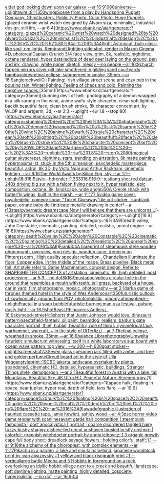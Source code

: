 [elder god looking down upon our galaxy --ar 16:9](https://www.ebank.nz/aiartgenerator?category=elder%20god%20looking%20down%20upon%20our%20galaxy%20--ar%2016%3A9)[1080](https://www.ebank.nz/aiartgenerator?category=1080)[universe](https://www.ebank.nz/aiartgenerator?category=universe)[--uplight](https://www.ebank.nz/aiartgenerator?category=--uplight)[wire](https://www.ebank.nz/aiartgenerator?category=wire)[::](https://www.ebank.nz/aiartgenerator?category=%3A%3A)[8:11](https://www.ebank.nz/aiartgenerator?category=8%3A11)[350](https://www.ebank.nz/aiartgenerator?category=350)[wings](https://www.ebank.nz/aiartgenerator?category=wings)[Scene from a play by Handspring Puppet Company. Ghostbusters.  Publicity Photo. Color Photo.  Huge Puppets.](https://www.ebank.nz/aiartgenerator?category=Scene%20from%20a%20play%20by%20Handspring%20Puppet%20Company.%20Ghostbusters.%20%20Publicity%20Photo.%20Color%20Photo.%20%20Huge%20Puppets.)[glazed ceramic wrist watch designed by Alvaro siza, minimalist, industrial design, still life, —ar 6:4](https://www.ebank.nz/aiartgenerator?category=glazed%20ceramic%20wrist%20watch%20designed%20by%20Alvaro%20siza%2C%20minimalist%2C%20industrial%20design%2C%20still%20life%2C%20%E2%80%94ar%206%3A4)[light Astronaut ,bulb,glass-like soul, rim lights, Rembrandt lighting,side shot, render in Maxon Cinema 4D, photoreal](https://www.ebank.nz/aiartgenerator?category=light%20Astronaut%20%2Cbulb%2Cglass-like%20soul%2C%20rim%20lights%2C%20Rembrandt%20lighting%2Cside%20shot%2C%20render%20in%20Maxon%20Cinema%204D%2C%20photoreal)[Captain Crunch 3/4 face view, grim, 8k, realistic, nighttime, octane rendered, hyper detailed](https://www.ebank.nz/aiartgenerator?category=Captain%20Crunch%203/4%20face%20view%2C%20grim%2C%208k%2C%20realistic%2C%20nighttime%2C%20octane%20rendered%2C%20hyper%20detailed)[lots of dead deer laying on the ground, pen and ink, drawing, white paper, sketch, messy --no people --ar 16:9](https://www.ebank.nz/aiartgenerator?category=lots%20of%20dead%20deer%20laying%20on%20the%20ground%2C%20pen%20and%20ink%2C%20drawing%2C%20white%20paper%2C%20sketch%2C%20messy%20--no%20people%20--ar%2016%3A9)[church topped mirrors silver gilt lake  smothered in gilding sand courtyards bambusoides](https://www.ebank.nz/aiartgenerator?category=church%20topped%20mirrors%20silver%20gilt%20lake%20%20smothered%20in%20gilding%20sand%20courtyards%20bambusoides)[retinal eclipse, submerged in smoke, 35mm —ar 16:9](https://www.ebank.nz/aiartgenerator?category=retinal%20eclipse%2C%20submerged%20in%20smoke%2C%2035mm%20%E2%80%94ar%2016%3A9)[angle](https://www.ebank.nz/aiartgenerator?category=angle)[rockwell](https://www.ebank.nz/aiartgenerator?category=rockwell)[Oil Painting: Irish village street scene and cozy pub in the pouring rain. Winter lighting. Feeling of chaos and cold. Painting the negative spaces.](https://www.ebank.nz/aiartgenerator?category=Oil%20Painting%3A%20Irish%20village%20street%20scene%20and%20cozy%20pub%20in%20the%20pouring%20rain.%20Winter%20lighting.%20Feeling%20of%20chaos%20and%20cold.%20Painting%20the%20negative%20spaces.)[35mm](https://www.ebank.nz/aiartgenerator?category=35mm)[stunning devil of hell:: photography of a demon wrapped in a silk sarong in the wind, anime waifu style character, clean soft lighting, backlit beautiful face, clean brush stroke, 8k character concept art, by WLOP and artgerm, 3d, --ar 2:3 --uplight --iw 1.8 --stop 80](https://www.ebank.nz/aiartgenerator?category=stunning%20devil%20of%20hell%3A%3A%20photography%20of%20a%20demon%20wrapped%20in%20a%20silk%20sarong%20in%20the%20wind%2C%20anime%20waifu%20style%20character%2C%20clean%20soft%20lighting%2C%20backlit%20beautiful%20face%2C%20clean%20brush%20stroke%2C%208k%20character%20concept%20art%2C%20by%20WLOP%20and%20artgerm%2C%203d%2C%20--ar%202%3A3%20--uplight%20--iw%201.8%20--stop%2080)[magical guitar skyscraper, nightime, stars, trending on artstation, 8k matte painting, hypermaximalist, stuck in the 5th dimension, psychedelic masterpiece, beautiful, astral, 8k 3D, by Victo Ngai and Arthur Rackham, cinematic lighting, --ar 9:16](https://www.ebank.nz/aiartgenerator?category=magical%20guitar%20skyscraper%2C%20nightime%2C%20stars%2C%20trending%20on%20artstation%2C%208k%20matte%20painting%2C%20hypermaximalist%2C%20stuck%20in%20the%205th%20dimension%2C%20psychedelic%20masterpiece%2C%20beautiful%2C%20astral%2C%208k%203D%2C%20by%20Victo%20Ngai%20and%20Arthur%20Rackham%2C%20cinematic%20lighting%2C%20--ar%209%3A16)[The World Awaits by Kilian Eng, sky --ar 1:1](https://www.ebank.nz/aiartgenerator?category=The%20World%20Awaits%20by%20Kilian%20Eng%2C%20sky%20--ar%201%3A1)[--uplight](https://www.ebank.nz/aiartgenerator?category=--uplight)[16:9](https://www.ebank.nz/aiartgenerator?category=16%3A9)[16:9](https://www.ebank.nz/aiartgenerator?category=16%3A9)[style](https://www.ebank.nz/aiartgenerator?category=style)[--hd](https://www.ebank.nz/aiartgenerator?category=--hd)[render::1.3333](https://www.ebank.nz/aiartgenerator?category=render%3A%3A1.3333)[16:9](https://www.ebank.nz/aiartgenerator?category=16%3A9)[16:9](https://www.ebank.nz/aiartgenerator?category=16%3A9)[--test](https://www.ebank.nz/aiartgenerator?category=--test)[long shot red datsun 240z driving big sur with a falcon flying next to it, hyper realistic, epic composition, octane, 8k, landscape, wide angle](https://www.ebank.nz/aiartgenerator?category=long%20shot%20red%20datsun%20240z%20driving%20big%20sur%20with%20a%20falcon%20flying%20next%20to%20it%2C%20hyper%20realistic%2C%20epic%20composition%2C%20octane%2C%208k%2C%20landscape%2C%20wide%20angle)[350](https://www.ebank.nz/aiartgenerator?category=350)[A Creole shack with butterfly wings, built in the marsh. --ar 11:17](https://www.ebank.nz/aiartgenerator?category=A%20Creole%20shack%20with%20butterfly%20wings%2C%20built%20in%20the%20marsh.%20--ar%2011%3A17)[7:5](https://www.ebank.nz/aiartgenerator?category=7%3A5)[video game cover, psychedelic, comedy show, "Ticket Giveaway"](https://www.ebank.nz/aiartgenerator?category=video%20game%20cover%2C%20psychedelic%2C%20comedy%20show%2C%20%22Ticket%20Giveaway%22)[die cut sticker , sup](https://www.ebank.nz/aiartgenerator?category=die%20cut%20sticker%20%2C%20sup)[black paper, ornate baby doll intricate metallic drawing in center*—a r13](https://www.ebank.nz/aiartgenerator?category=black%20paper%2C%20ornate%20baby%20doll%20intricate%20metallic%20drawing%20in%20center%2A%E2%80%94a%20r13)[steel](https://www.ebank.nz/aiartgenerator?category=steel)[cybernetic dreamscape Now I will believe that there are unicorns...](https://www.ebank.nz/aiartgenerator?category=cybernetic%20dreamscape%20Now%20I%20will%20believe%20that%20there%20are%20unicorns...)[--uplight](https://www.ebank.nz/aiartgenerator?category=--uplight)[16:9](https://www.ebank.nz/aiartgenerator?category=16%3A9)[death valley, John Constable, cinematic, painting, detailed, realistic, unreal engine --ar 16:8](https://www.ebank.nz/aiartgenerator?category=death%20valley%2C%20John%20Constable%2C%20cinematic%2C%20painting%2C%20detailed%2C%20realistic%2C%20unreal%20engine%20--ar%2016%3A8)[Frank](https://www.ebank.nz/aiartgenerator?category=Frank)[3:4](https://www.ebank.nz/aiartgenerator?category=3%3A4)[A blueprint of steampunk style wooden phonograph,  overview, prop design, wooden cane,  trending on Pinterest.com  , High quality specular reflection ,  Chandeliers illuminate the floor, Copper  edge, in the middle of the image, Brass pipeline,  Black metal foil,  Art style refer to Game Machinarium.  concept design, Refer to SHAPESHIFTER CONCEPTS  of artstation, cinematic,  8k, high detailed,  post processing    --ar 5:9   --no dof](https://www.ebank.nz/aiartgenerator?category=A%20blueprint%20of%20steampunk%20style%20wooden%20phonograph%2C%20%20overview%2C%20prop%20design%2C%20wooden%20cane%2C%20%20trending%20on%20Pinterest.com%20%20%2C%20High%20quality%20specular%20reflection%20%2C%20%20Chandeliers%20illuminate%20the%20floor%2C%20Copper%20%20edge%2C%20in%20the%20middle%20of%20the%20image%2C%20Brass%20pipeline%2C%20%20Black%20metal%20foil%2C%20%20Art%20style%20refer%20to%20Game%20Machinarium.%20%20concept%20design%2C%20Refer%20to%20SHAPESHIFTER%20CONCEPTS%20%20of%20artstation%2C%20cinematic%2C%20%208k%2C%20high%20detailed%2C%20%20post%20processing%20%20%20%20--ar%205%3A9%20%20%20--no%20dof)[8k](https://www.ebank.nz/aiartgenerator?category=8k)[16:9](https://www.ebank.nz/aiartgenerator?category=16%3A9)[postapoclyptic](https://www.ebank.nz/aiartgenerator?category=postapoclyptic)[a circular hole in the ground that resembles a mouth with teeth, tall grass, backyard of a house, car in yard, film photography, mosaic, photography —ar 3:1](https://www.ebank.nz/aiartgenerator?category=a%20circular%20hole%20in%20the%20ground%20that%20resembles%20a%20mouth%20with%20teeth%2C%20tall%20grass%2C%20backyard%20of%20a%20house%2C%20car%20in%20yard%2C%20film%20photography%2C%20mosaic%2C%20photography%20%E2%80%94ar%203%3A1)[dark](https://www.ebank.nz/aiartgenerator?category=dark)[a game of thrones themed hotel in the style of Wes Anderson](https://www.ebank.nz/aiartgenerator?category=a%20game%20of%20thrones%20themed%20hotel%20in%20the%20style%20of%20Wes%20Anderson)[art](https://www.ebank.nz/aiartgenerator?category=art)[](https://www.ebank.nz/aiartgenerator?category=)[350](https://www.ebank.nz/aiartgenerator?category=350)[futuristic outlook of kowloon city, ground floor POV, photorealistic, gloomy atmosphere](https://www.ebank.nz/aiartgenerator?category=futuristic%20outlook%20of%20kowloon%20city%2C%20ground%20floor%20POV%2C%20photorealistic%2C%20gloomy%20atmosphere)[--uplight](https://www.ebank.nz/aiartgenerator?category=--uplight)[Fractal in a soap bubble](https://www.ebank.nz/aiartgenerator?category=Fractal%20in%20a%20soap%20bubble)[futuristic burning man usa festival, pulsing dusty light --ar 16:9](https://www.ebank.nz/aiartgenerator?category=futuristic%20burning%20man%20usa%20festival%2C%20pulsing%20dusty%20light%20--ar%2016%3A9)[shot](https://www.ebank.nz/aiartgenerator?category=shot)[Beast,Rhinoceros,Antlers」](https://www.ebank.nz/aiartgenerator?category=Beast%2CRhinoceros%2CAntlers%E3%80%8D)[16:9](https://www.ebank.nz/aiartgenerator?category=16%3A9)[sky](https://www.ebank.nz/aiartgenerator?category=sky)[mood](https://www.ebank.nz/aiartgenerator?category=mood)[<street](https://www.ebank.nz/aiartgenerator?category=%3Cstreet)[4:3](https://www.ebank.nz/aiartgenerator?category=4%3A3)[shorts that Justin Johnson would love, dinosaurs pattern](https://www.ebank.nz/aiartgenerator?category=shorts%20that%20Justin%20Johnson%20would%20love%2C%20dinosaurs%20pattern)[insects](https://www.ebank.nz/aiartgenerator?category=insects)[field](https://www.ebank.nz/aiartgenerator?category=field)[-](https://www.ebank.nz/aiartgenerator?category=-)[fantasy,  oil paint, beamdog,  realism, baldur's gate character portrait, thief, hobbit, beautiful,  rule of thirds, symmetrical face, warhammer, warcraft,  + in the style of DiTerlizzi --ar 7:11](https://www.ebank.nz/aiartgenerator?category=fantasy%2C%20%20oil%20paint%2C%20beamdog%2C%20%20realism%2C%20baldur%27s%20gate%20character%20portrait%2C%20thief%2C%20hobbit%2C%20beautiful%2C%20%20rule%20of%20thirds%2C%20symmetrical%20face%2C%20warhammer%2C%20warcraft%2C%20%20%2B%20in%20the%20style%20of%20DiTerlizzi%20--ar%207%3A11)[retinal eclipse, wreathed in smoke, 35mm —ar 16:9](https://www.ebank.nz/aiartgenerator?category=retinal%20eclipse%2C%20wreathed%20in%20smoke%2C%2035mm%20%E2%80%94ar%2016%3A9)[balance Libra](https://www.ebank.nz/aiartgenerator?category=balance%20Libra)[photography](https://www.ebank.nz/aiartgenerator?category=photography)[Umwelt](https://www.ebank.nz/aiartgenerator?category=Umwelt)[a futuristic simulacrum witnessing itself in a white laboratory](https://www.ebank.nz/aiartgenerator?category=a%20futuristic%20simulacrum%20witnessing%20itself%20in%20a%20white%20laboratory)[a sup board with ocean wave pattern, top view , --w 300 --h 600](https://www.ebank.nz/aiartgenerator?category=a%20sup%20board%20with%20ocean%20wave%20pattern%2C%20top%20view%20%2C%20--w%20300%20--h%20600)[goat sticker](https://www.ebank.nz/aiartgenerator?category=goat%20sticker)[--uplight](https://www.ebank.nz/aiartgenerator?category=--uplight)[screenshot](https://www.ebank.nz/aiartgenerator?category=screenshot)[2:3](https://www.ebank.nz/aiartgenerator?category=2%3A3)[Seven glass specimen jars filled with amber and tree and golden perfume](https://www.ebank.nz/aiartgenerator?category=Seven%20glass%20specimen%20jars%20filled%20with%20amber%20and%20tree%20and%20golden%20perfume)[Circuit board art in the style of Ulla Wiggen](https://www.ebank.nz/aiartgenerator?category=Circuit%20board%20art%20in%20the%20style%20of%20Ulla%20Wiggen)[style](https://www.ebank.nz/aiartgenerator?category=style)[print::1](https://www.ebank.nz/aiartgenerator?category=print%3A%3A1)[SCBD jakarta landscape overtaken by plants, abandoned, cinematic HD, detailed, hyperealistic, buildings, Stranger Things style, demogorgon,  —ar 2:1](https://www.ebank.nz/aiartgenerator?category=SCBD%20jakarta%20landscape%20overtaken%20by%20plants%2C%20abandoned%2C%20cinematic%20HD%2C%20detailed%2C%20hyperealistic%2C%20buildings%2C%20Stranger%20Things%20style%2C%20demogorgon%2C%20%20%E2%80%94ar%202%3A1)[Beautiful forest in Austria with a lake, tall Mountains, Beautiful Sky, 4K Ultra HD, Peaceful Nature, Serene](https://www.ebank.nz/aiartgenerator?category=Beautiful%20forest%20in%20Austria%20with%20a%20lake%2C%20tall%20Mountains%2C%20Beautiful%20Sky%2C%204K%20Ultra%20HD%2C%20Peaceful%20Nature%2C%20Serene)[drippy.](https://www.ebank.nz/aiartgenerator?category=drippy.)[1](https://www.ebank.nz/aiartgenerator?category=1)[space hulk, floating in space, near jupiter, hyper real, depth of field, lens flare, --ar 16:9](https://www.ebank.nz/aiartgenerator?category=space%20hulk%2C%20floating%20in%20space%2C%20near%20jupiter%2C%20hyper%20real%2C%20depth%20of%20field%2C%20lens%20flare%2C%20--ar%2016%3A9)[uwu](https://www.ebank.nz/aiartgenerator?category=uwu)[dof](https://www.ebank.nz/aiartgenerator?category=dof)[graphic illustration of haunted cassette tape, jamie hewlett, ashley wood --ar 4:3](https://www.ebank.nz/aiartgenerator?category=graphic%20illustration%20of%20haunted%20cassette%20tape%2C%20jamie%20hewlett%2C%20ashley%20wood%20--ar%204%3A3)[psx horror video game render with scanlines](https://www.ebank.nz/aiartgenerator?category=psx%20horror%20video%20game%20render%20with%20scanlines)[avant garde hair competition | steampunk fashonista | post apocalyptica | portrait | coarse disordered tangled hairy fuzzy bushy shaggy dishevelled uncut unshaven tousled bristly unshorn | colorful:: greenish witchdoctor portrait by annie leibovitz::1.3 organic growth cape full body shot:: dreadlock savage flowers:: holding colorful staff::1.1  --ar 9:16](https://www.ebank.nz/aiartgenerator?category=avant%20garde%20hair%20competition%20%7C%20steampunk%20fashonista%20%7C%20post%20apocalyptica%20%7C%20portrait%20%7C%20coarse%20disordered%20tangled%20hairy%20fuzzy%20bushy%20shaggy%20dishevelled%20uncut%20unshaven%20tousled%20bristly%20unshorn%20%7C%20colorful%3A%3A%20greenish%20witchdoctor%20portrait%20by%20annie%20leibovitz%3A%3A1.3%20organic%20growth%20cape%20full%20body%20shot%3A%3A%20dreadlock%20savage%20flowers%3A%3A%20holding%20colorful%20staff%3A%3A1.1%20%20--ar%209%3A16)[the alchemy of the chloroplast, with complex elements --ar 11:17](https://www.ebank.nz/aiartgenerator?category=the%20alchemy%20of%20the%20chloroplast%2C%20with%20complex%20elements%20--ar%2011%3A17)[Pikachu in a garden, a lake and moutains behind, japanese woodblock print by ivan aivazovsky ::1 yellow and black risograph print ::1 --vertical](https://www.ebank.nz/aiartgenerator?category=Pikachu%20in%20a%20garden%2C%20a%20lake%20and%20moutains%20behind%2C%20japanese%20woodblock%20print%20by%20ivan%20aivazovsky%20%3A%3A1%20yellow%20and%20black%20risograph%20print%20%3A%3A1%20--vertical)[large battle Mecha and 5 Hobbits in foreground on a rock, overlooking an idyllic hobbit village next to a creek and beautiful landscape, soft daytime lighting, matte painting, highly detailed, cgsociety, hyperrealistic, --no dof, --ar 16:9](https://www.ebank.nz/aiartgenerator?category=large%20battle%20Mecha%20and%205%20Hobbits%20in%20foreground%20on%20a%20rock%2C%20overlooking%20an%20idyllic%20hobbit%20village%20next%20to%20a%20creek%20and%20beautiful%20landscape%2C%20soft%20daytime%20lighting%2C%20matte%20painting%2C%20highly%20detailed%2C%20cgsociety%2C%20hyperrealistic%2C%20--no%20dof%2C%20--ar%2016%3A9)[3:4](https://www.ebank.nz/aiartgenerator?category=3%3A4)